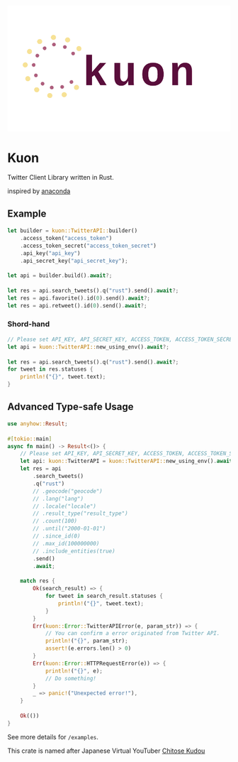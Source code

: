 ![kuon](.github/images/kuon.png)

# Kuon

Twitter Client Library written in Rust.

inspired by [anaconda](https://github.com/ChimeraCoder/anaconda)

## Example

```rust
let builder = kuon::TwitterAPI::builder()
    .access_token("access_token")
    .access_token_secret("access_token_secret")
    .api_key("api_key")
    .api_secret_key("api_secret_key");

let api = builder.build().await?;

let res = api.search_tweets().q("rust").send().await?;
let res = api.favorite().id(0).send().await?;
let res = api.retweet().id(0).send().await?;
```

### Shord-hand

```rust
// Please set API_KEY, API_SECRET_KEY, ACCESS_TOKEN, ACCESS_TOKEN_SECRET in your environment
let api = kuon::TwitterAPI::new_using_env().await?;

let res = api.search_tweets().q("rust").send().await?;
for tweet in res.statuses {
    println!("{}", tweet.text);
}
```


## Advanced Type-safe Usage

```rust
use anyhow::Result;

#[tokio::main]
async fn main() -> Result<()> {
    // Please set API_KEY, API_SECRET_KEY, ACCESS_TOKEN, ACCESS_TOKEN_SECRET in environment
    let api: kuon::TwitterAPI = kuon::TwitterAPI::new_using_env().await?;
    let res = api
        .search_tweets()
        .q("rust")
        // .geocode("geocode")
        // .lang("lang")
        // .locale("locale")
        // .result_type("result_type")
        // .count(100)
        // .until("2000-01-01")
        // .since_id(0)
        // .max_id(100000000)
        // .include_entities(true)
        .send()
        .await;

    match res {
        Ok(search_result) => {
            for tweet in search_result.statuses {
                println!("{}", tweet.text);
            }
        }
        Err(kuon::Error::TwitterAPIError(e, param_str)) => {
            // You can confirm a error originated from Twitter API.
            println!("{}", param_str);
            assert!(e.errors.len() > 0)
        }
        Err(kuon::Error::HTTPRequestError(e)) => {
            println!("{}", e);
            // Do something!
        }
        _ => panic!("Unexpected error!"),
    }

    Ok(())
}
```

See more details for `/examples`.


This crate is named after Japanese Virtual YouTuber [Chitose Kudou](https://www.youtube.com/channel/UCP2o-o6u4uX3uq1hXspl0rg)
